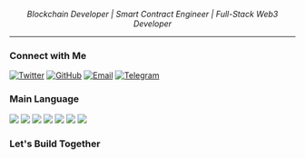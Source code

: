 
<p align="center">
  <em> Blockchain Developer | Smart Contract Engineer | Full-Stack Web3 Developer</em>
</p>

---

### Connect with Me
[![Twitter](https://img.shields.io/badge/Twitter-@caterpillardev-1DA1F2?style=flat-square&logo=twitter&logoColor=white)](https://twitter.com/caterpillardev)
[![GitHub](https://img.shields.io/badge/GitHub-caterpillardev-181717?style=flat-square&logo=github&logoColor=Grey)](https://github.com/caterpillardev)
[![Email](https://img.shields.io/badge/Email-yabidev@gmail.com-red?style=flat-square&logo=gmail&logoColor=white)](mailto:yabidev@gmail.com)
[![Telegram](https://img.shields.io/badge/Telegram-@caterpillardev-red?style=flat-square&logo=gmail&logoColor=Blue)](https://t.me/caterpillardev)

### Main Language

<p>
  <img src="https://img.shields.io/badge/Rust-%23000000.svg?style=flat&logo=rust&logoColor=white" />
  <img src="https://img.shields.io/badge/Solidity-%23363636?style=flat&logo=ethereum" />
  <img src="https://img.shields.io/badge/Move-%23FF3C00?style=flat&logo=sui" />
  <img src="https://img.shields.io/badge/Python-%23FF3C00?style=flat&logo=python" />
  <img src="https://img.shields.io/badge/TypeScript-%23007ACC.svg?style=flat&logo=typescript&logoColor=white" />
  <img src="https://img.shields.io/badge/React-%2320232a?style=flat&logo=react&logoColor=%2361DAFB" />
  <img src="https://img.shields.io/badge/Node.js-%23339933.svg?style=flat&logo=node.js&logoColor=white" />
</p>

### Let's Build Together
